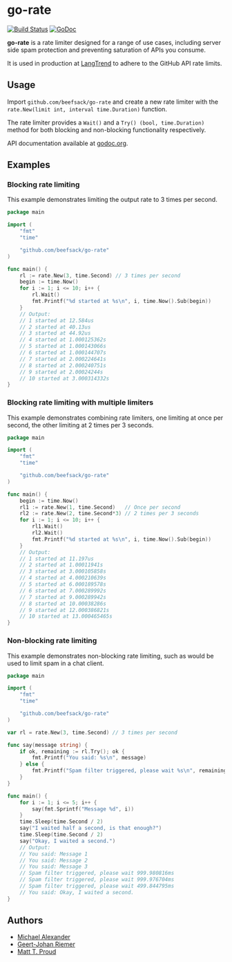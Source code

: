 go-rate
===============

[![Build Status](https://travis-ci.org/beefsack/go-rate.svg?branch=master)](https://travis-ci.org/beefsack/go-rate)
[![GoDoc](https://godoc.org/github.com/beefsack/go-rate?status.svg)](https://godoc.org/github.com/beefsack/go-rate)

**go-rate** is a rate limiter designed for a range of use cases,
including server side spam protection and preventing saturation of APIs you
consume.

It is used in production at
[LangTrend](http://langtrend.com/l/Java,PHP,JavaScript) to adhere to the GitHub
API rate limits.

Usage
-----

Import `github.com/beefsack/go-rate` and create a new rate limiter with
the `rate.New(limit int, interval time.Duration)` function.

The rate limiter provides a `Wait()` and a `Try() (bool, time.Duration)` method
for both blocking and non-blocking functionality respectively.

API documentation available at [godoc.org](http://godoc.org/github.com/beefsack/go-rate).

Examples
--------

### Blocking rate limiting

This example demonstrates limiting the output rate to 3 times per second.

```Go
package main

import (
	"fmt"
	"time"

	"github.com/beefsack/go-rate"
)

func main() {
	rl := rate.New(3, time.Second) // 3 times per second
	begin := time.Now()
	for i := 1; i <= 10; i++ {
		rl.Wait()
		fmt.Printf("%d started at %s\n", i, time.Now().Sub(begin))
	}
	// Output:
	// 1 started at 12.584us
	// 2 started at 40.13us
	// 3 started at 44.92us
	// 4 started at 1.000125362s
	// 5 started at 1.000143066s
	// 6 started at 1.000144707s
	// 7 started at 2.000224641s
	// 8 started at 2.000240751s
	// 9 started at 2.00024244s
	// 10 started at 3.000314332s
}
```

### Blocking rate limiting with multiple limiters

This example demonstrates combining rate limiters, one limiting at once per
second, the other limiting at 2 times per 3 seconds.

```Go
package main

import (
	"fmt"
	"time"

	"github.com/beefsack/go-rate"
)

func main() {
	begin := time.Now()
	rl1 := rate.New(1, time.Second)   // Once per second
	rl2 := rate.New(2, time.Second*3) // 2 times per 3 seconds
	for i := 1; i <= 10; i++ {
		rl1.Wait()
		rl2.Wait()
		fmt.Printf("%d started at %s\n", i, time.Now().Sub(begin))
	}
	// Output:
	// 1 started at 11.197us
	// 2 started at 1.00011941s
	// 3 started at 3.000105858s
	// 4 started at 4.000210639s
	// 5 started at 6.000189578s
	// 6 started at 7.000289992s
	// 7 started at 9.000289942s
	// 8 started at 10.00038286s
	// 9 started at 12.000386821s
	// 10 started at 13.000465465s
}
```

### Non-blocking rate limiting

This example demonstrates non-blocking rate limiting, such as would be used to
limit spam in a chat client.

```Go
package main

import (
	"fmt"
	"time"

	"github.com/beefsack/go-rate"
)

var rl = rate.New(3, time.Second) // 3 times per second

func say(message string) {
	if ok, remaining := rl.Try(); ok {
		fmt.Printf("You said: %s\n", message)
	} else {
		fmt.Printf("Spam filter triggered, please wait %s\n", remaining)
	}
}

func main() {
	for i := 1; i <= 5; i++ {
		say(fmt.Sprintf("Message %d", i))
	}
	time.Sleep(time.Second / 2)
	say("I waited half a second, is that enough?")
	time.Sleep(time.Second / 2)
	say("Okay, I waited a second.")
	// Output:
	// You said: Message 1
	// You said: Message 2
	// You said: Message 3
	// Spam filter triggered, please wait 999.980816ms
	// Spam filter triggered, please wait 999.976704ms
	// Spam filter triggered, please wait 499.844795ms
	// You said: Okay, I waited a second.
}
```

Authors
-------

* [Michael Alexander](https://github.com/beefsack)
* [Geert-Johan Riemer](https://github.com/GeertJohan)
* [Matt T. Proud](https://github.com/matttproud)
